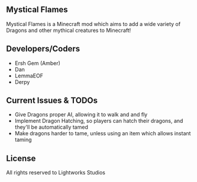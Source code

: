 ## Mystical Flames
Mystical Flames is a Minecraft mod which aims to add a wide variety of Dragons and other mythical creatures to Minecraft!


## Developers/Coders
* Ersh Gem (Amber)
* Dan
* LemmaEOF
* Derpy
## Current Issues & TODOs
* Give Dragons proper AI, allowing it to walk and and fly
* Implement Dragon Hatching, so players can hatch their dragons, and they'll be automatically tamed
* Make dragons harder to tame, unless using an item which allows instant taming
## License
All rights reserved to Lightworks Studios
